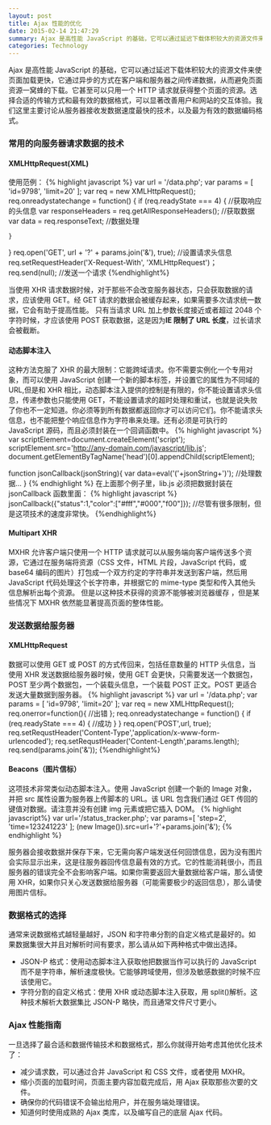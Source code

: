 ```yaml
---
layout: post
title: Ajax 性能的优化
date: 2015-02-14 21:47:29
summary: Ajax 是高性能 JavaScript 的基础，它可以通过延迟下载体积较大的资源文件来使页面加载更快，它通过异步的方式在客户端和服务器之间传递数据，从而避免页面资源一窝蜂的下载。它甚至可以只用一个 HTTP 请求就获得整个页面的资源。选择合适的传输方式和最有效的数据格式，可以显著改善用户和网站的交互体验 ...
categories: Technology
---
```


Ajax 是高性能 JavaScript 的基础，它可以通过延迟下载体积较大的资源文件来使页面加载更快，它通过异步的方式在客户端和服务器之间传递数据，从而避免页面资源一窝蜂的下载。它甚至可以只用一个 HTTP 请求就获得整个页面的资源。选择合适的传输方式和最有效的数据格式，可以显著改善用户和网站的交互体验。我们这里主要讨论从服务器接收发数据速度最快的技术，以及最为有效的数据编码格式。

### 常用的向服务器请求数据的技术

#### XMLHttpRequest(XML)

使用范例：
{% highlight javascript %}
var url = '/data.php';
var params = [
    'id=9798',
    'limit=20'
];
var req = new XMLHttpRequest();
req.onreadystatechange = function() {
    if (req.readyState === 4) {
        //获取响应的头信息
        var responseHeaders = req.getAllResponseHeaders();
        //获取数据
        var data = req.responseText;
        //数据处理

    }
}
req.open('GET', url + '?' + params.join('&'), true);
//设置请求头信息
req.setRequestHeader('X-Request-With', 'XMLHttpRequest')；
req.send(null); //发送一个请求
{%endhighlight%}

当使用 XHR 请求数据时候，对于那些不会改变服务器状态，只会获取数据的请求，应该使用 GET。经 GET 请求的数据会被缓存起来，如果需要多次请求统一数据，它会有助于提高性能。
只有当请求 URL 加上参数长度接近或者超过 2048 个字符时候，才应该使用 POST 获取数据，这是因为**IE 限制了 URL 长度**，过长请求会被截断。

#### 动态脚本注入

这种方法克服了 XHR 的最大限制：它能跨域请求。你不需要实例化一个专用对象，而可以使用 JavaScript 创建一个新的脚本标签，并设置它的属性为不同域的 URL,但是和 XHR 相比，动态脚本注入提供的控制是有限的，你不能设置请求头信息，传递参数也只能使用 GET，不能设置请求的超时处理和重试，也就是说失败了你也不一定知道。你必须等到所有数据都返回你才可以访问它们。你不能请求头信息，也不能把整个响应信息作为字符串来处理。还有必须是可执行的 JavaScript 源码，而且必须封装在一个回调函数中。
{% highlight javascript %}
var scriptElement=document.createElement('script');
scriptElement.src='http://any-domain.com/javascript/lib.js';
document.getElementByTagName('head')[0].appendChild(scriptElement);

function jsonCallback(jsonString){
    var data=eval('('+jsonString+')');
    //处理数据...
    }
{% endhighlight %}
在上面那个例子里，lib.js 必须把数据封装在jsonCallback 函数里面：
{% highlight javascript %}
jsonCallback({"status":1,"color":["#fff","#000","f00"]});
//尽管有很多限制，但是这项技术的速度非常快。
{%endhighlight%}

#### Multipart XHR

MXHR 允许客户端只使用一个 HTTP 请求就可以从服务端向客户端传送多个资源，它通过在服务端将资源（CSS 文件，HTML 片段，JavaScript 代码，或 base64 编码的图片）打包成一个双方约定的字符串并发送到客户端，然后用 JavaScript 代码处理这个长字符串，并根据它的 mime-type 类型和传入其他头信息解析出每个资源。
但是以这种技术获得的资源不能够被浏览器缓存 ，但是某些情况下 MXHR 依然能显著提高页面的整体性能。

### 发送数据给服务器

#### XMLHttpRequest

数据可以使用 GET 或 POST 的方式传回来，包括任意数量的 HTTP 头信息，当使用 XHR 发送数据给服务器时候，使用 GET 会更快，只需要发送一个数据包，POST 至少两个数据包，一个装载头信息，一个装载 POST 正文。POST 更适合发送大量数据到服务器。
{% highlight javascript %}
var url = '/data.php';
var params = [
    'id=9798',
    'limit=20'
];
var req = new XMLHttpRequest();
req.onerror=function(){
    //出错
    };
req.onreadystatechange = function() {
    if (req.readyState === 4) {
        //成功
    }
}
req.open('POST',url, true);
req.setRequstHeader('Content-Type','application/x-www-form-urlencoded');
req.setRequstHeader('Content-Length',params.length);
req.send(params.join('&'));
{%endhighlight%}

#### Beacons（图片信标）

这项技术非常类似动态脚本注入。使用 JavaScript 创建一个新的 Image 对象，并把 src 属性设置为服务器上传脚本的 URL。该 URL 包含我们通过 GET 传回的键值对数据。请注意并没有创建 img 元素或把它插入 DOM。
{% highlight javascript%}
var url='/status_tracker.php';
var params=[
'step=2',
'time=123241223'
];
(new Image()).src=url+'?'+params.join('&');
{% endhighlight %}

服务器会接收数据并保存下来，它无需向客户端发送任何回馈信息，因为没有图片会实际显示出来，这是往服务器回传信息最有效的方式。它的性能消耗很小，而且服务器的错误完全不会影响客户端。如果你需要返回大量数据给客户端，那么请使用 XHR，如果你只关心发送数据给服务器（可能需要极少的返回信息），那么请使用图片信标。

### 数据格式的选择

通常来说数据格式越轻量越好，JSON 和字符串分割的自定义格式是最好的。如果数据集很大并且对解析时间有要求，那么请从如下两种格式中做出选择。

- JSON-P 格式：使用动态脚本注入获取他把数据当作可以执行的 JavaScript 而不是字符串，解析速度极快。它能够跨域使用，但涉及敏感数据的时候不应该使用它。
- 字符分割的自定义格式：使用 XHR 或动态脚本注入获取，用 split()解析。这种技术解析大数据集比 JSON-P 略快，而且通常文件尺寸更小。

### Ajax 性能指南

一旦选择了最合适和数据传输技术和数据格式，那么你就得开始考虑其他优化技术了：

- 减少请求数，可以通过合并 JavaScript 和 CSS 文件，或者使用 MXHR。
- 缩小页面的加载时间，页面主要内容加载完成后，用 Ajax 获取那些次要的文件。
- 确保你的代码错误不会输出给用户，并在服务端处理错误。
- 知道何时使用成熟的 Ajax 类库，以及编写自己的底层 Ajax 代码。
